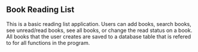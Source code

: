 ## Book Reading List

This is a basic reading list application. Users can add books, search books, see unread/read books, see all
books, or change the read status on a book. All books that the user creates are saved to a database table that 
is refered to for all functions in the program.